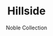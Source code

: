 ---
image_primary: img/hillside_collection_noble_finium_2-410x410.jpg
image_secondary: img/hillside_collection_noble_finium-1000x400.jpg
subtitle: Noble Collection
description: "Developed%20using%20authentic%20centuries-old%20Canadian%20barn%20wood%2C%20Noble%20collection%20products%20stand%20out%20thanks%20to%20their%20unique%2C%20one-of-a-kind%20look.%20Each%20product%20creatively%20reveals%20the%20character%20and%20beauty%20behind%20those%20beams%20and%20panels%20that%20have%20been%20shaped%20over%20the%20years."
title: Hillside
designer: Finium
image_thumb: img/hillside_collection_noble_finium-410x410.jpg
href: https://finium.ca/en/decorative-walls/hillside/
tags: 
  - finium
  - decorative-walls
category: decorative-walls
manufacturer: Finium
slug: /manufacturers/finium/decorative-walls/finium-hillside
---